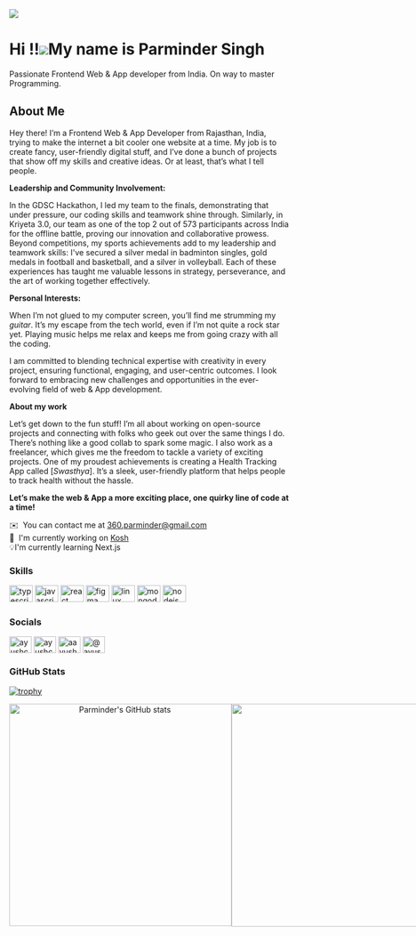 
<img src="https://github.com/user-attachments/assets/007114f5-68fe-426a-addb-3e54e442ffb9" />

Hi !!![](https://user-images.githubusercontent.com/18350557/176309783-0785949b-9127-417c-8b55-ab5a4333674e.gif)My name is Parminder Singh
===================================================================================================================================

Passionate Frontend Web & App developer from India. On way to master Programming.

## About Me
Hey there! I’m a Frontend Web & App Developer from Rajasthan, India, trying to make the internet a bit cooler one website at a time. My job is to create fancy, user-friendly digital stuff, and I’ve done a bunch of projects that show off my skills and creative ideas. Or at least, that’s what I tell people.

**Leadership and Community Involvement:**

In the GDSC Hackathon, I led my team to the finals, demonstrating that under pressure, our coding skills and teamwork shine through. Similarly, in Kriyeta 3.0, our team as one of the top 2 out of 573 participants across India for the offline battle, proving our innovation and collaborative prowess. Beyond competitions, my sports achievements add to my leadership and teamwork skills: I've secured a silver medal in badminton singles, gold medals in football and basketball, and a silver in volleyball. Each of these experiences has taught me valuable lessons in strategy, perseverance, and the art of working together effectively.

**Personal Interests:**

When I’m not glued to my computer screen, you’ll find me strumming my _guitar_. It’s my escape from the tech world, even if I’m not quite a rock star yet. Playing music helps me relax and keeps me from going crazy with all the coding.

I am committed to blending technical expertise with creativity in every project, ensuring functional, engaging, and user-centric outcomes. I look forward to embracing new challenges and opportunities in the ever-evolving field of web & App development.

**About my work**

Let’s get down to the fun stuff! I’m all about working on open-source projects and connecting with folks who geek out over the same things I do. There’s nothing like a good collab to spark some magic. I also work as a freelancer, which gives me the freedom to tackle a variety of exciting projects. One of my proudest achievements is creating a Health Tracking App called [_Swasthya_]. It’s a sleek, user-friendly platform that helps people to track health without the hassle.

**Let’s make the web & App a more exciting place, one quirky line of code at a time!**

 ✉️  You can contact me at [360.parminder@gmail.com](mailto:360.parminder@gmail.com)
 <br />
 🚀  I'm currently working on [Kosh](https://github.com/360Parminder/kosh)
 <br />
 💡I'm currently learning Next.js
<br>

### Skills

<div align="left">
  <img src="https://cdn.jsdelivr.net/gh/devicons/devicon/icons/typescript/typescript-plain.svg" height="30" width="42" alt="typescript logo"  />
  <img src="https://cdn.jsdelivr.net/gh/devicons/devicon/icons/javascript/javascript-original.svg" height="30" width="42" alt="javascript logo"  />
  <img src="https://cdn.jsdelivr.net/gh/devicons/devicon/icons/react/react-original.svg" height="30" width="42" alt="react logo"  />
  <img src="https://cdn.jsdelivr.net/gh/devicons/devicon/icons/figma/figma-original.svg" height="30" width="42" alt="figma logo"  />
  <img src="https://cdn.jsdelivr.net/gh/devicons/devicon/icons/linux/linux-original.svg" height="30" width="42" alt="linux logo"  />
  <img src="https://cdn.jsdelivr.net/gh/devicons/devicon/icons/mongodb/mongodb-original.svg" height="30" width="42" alt="mongodb logo"  />
  <img src="https://cdn.jsdelivr.net/gh/devicons/devicon/icons/nodejs/nodejs-original.svg" height="30" width="42" alt="nodejs logo"  />
</div>

### Socials

<p align="left"> <a href="https://x.com/360parminder" target="_blank"><img align="center" src="https://raw.githubusercontent.com/rahuldkjain/github-profile-readme-generator/master/src/images/icons/Social/twitter.svg" alt="ayushchugh2006" height="30" width="40" /></a>
<a href="https://www.linkedin.com/in/parminder-singh-storm/" target="_blank"><img align="center" src="https://raw.githubusercontent.com/rahuldkjain/github-profile-readme-generator/master/src/images/icons/Social/linked-in-alt.svg" alt="ayushchugh2006" height="30" width="40" /></a>
<a href="https://www.instagram.com/360_parminder/" target="_blank"><img align="center" src="https://raw.githubusercontent.com/rahuldkjain/github-profile-readme-generator/master/src/images/icons/Social/instagram.svg" alt="aayushchugh_" height="30" width="40" /></a>
<a href="https://medium.com/@360Parminder" target="_blank"><img align="center" src="https://raw.githubusercontent.com/rahuldkjain/github-profile-readme-generator/master/src/images/icons/Social/medium.svg" alt="@ayushchugh2006" height="30" width="40" /></a></p>

### GitHub Stats

[![trophy](https://github-profile-trophy.vercel.app/?username=360Parminder)](https://github.com/ryo-ma/github-profile-trophy)

<div align="center">
  <div style="display: flex;">
    <img width="400" src="https://github-readme-stats.vercel.app/api?username=360Parminder&count_private=true&show_icons=true" alt="Parminder's GitHub stats" />
    
  <img width="401" src="https://streak-stats.demolab.com/?user=360Parminder&ring=5094F0&fire=5094F0&currStreakLabel=5094F0" />
  </div>
</div>
